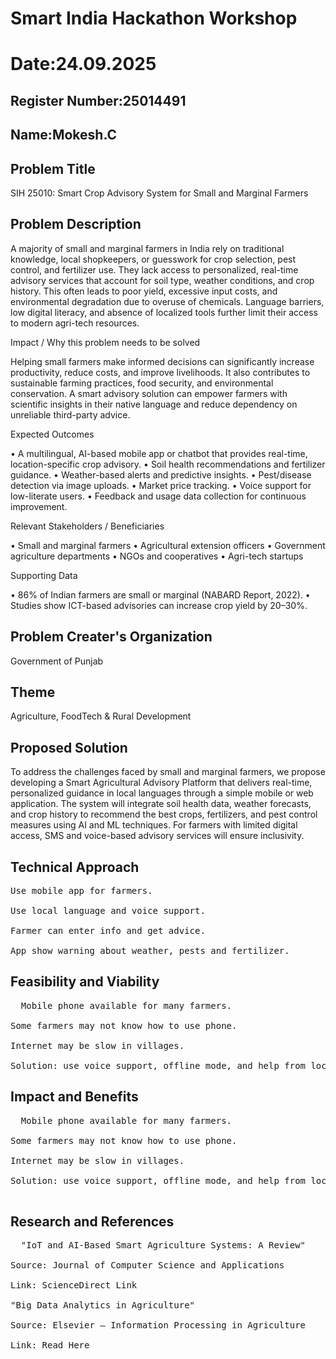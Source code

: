 # Smart India Hackathon Workshop
# Date:24.09.2025
## Register Number:25014491
## Name:Mokesh.C
## Problem Title
SIH 25010: Smart Crop Advisory System for Small and Marginal Farmers
## Problem Description
A majority of small and marginal farmers in India rely on traditional knowledge, local shopkeepers, or guesswork for crop selection, pest control, and fertilizer use. They lack access to personalized, real-time advisory services that account for soil type, weather conditions, and crop history. This often leads to poor yield, excessive input costs, and environmental degradation due to overuse of chemicals. Language barriers, low digital literacy, and absence of localized tools further limit their access to modern agri-tech resources.

Impact / Why this problem needs to be solved

Helping small farmers make informed decisions can significantly increase productivity, reduce costs, and improve livelihoods. It also contributes to sustainable farming practices, food security, and environmental conservation. A smart advisory solution can empower farmers with scientific insights in their native language and reduce dependency on unreliable third-party advice.

Expected Outcomes

• A multilingual, AI-based mobile app or chatbot that provides real-time, location-specific crop advisory.
• Soil health recommendations and fertilizer guidance.
• Weather-based alerts and predictive insights.
• Pest/disease detection via image uploads.
• Market price tracking.
• Voice support for low-literate users.
• Feedback and usage data collection for continuous improvement.

Relevant Stakeholders / Beneficiaries

• Small and marginal farmers
• Agricultural extension officers
• Government agriculture departments
• NGOs and cooperatives
• Agri-tech startups

Supporting Data

• 86% of Indian farmers are small or marginal (NABARD Report, 2022).
• Studies show ICT-based advisories can increase crop yield by 20–30%.

## Problem Creater's Organization
Government of Punjab

## Theme
Agriculture, FoodTech & Rural Development

## Proposed Solution
To address the challenges faced by small and marginal farmers, we propose developing a Smart Agricultural Advisory Platform that delivers real-time, personalized guidance in local languages through a simple mobile or web application. The system will integrate soil health data, weather forecasts, and crop history to recommend the best crops, fertilizers, and pest control measures using AI and ML techniques. For farmers with limited digital access, SMS and voice-based advisory services will ensure inclusivity.
## Technical Approach
<pre>Use mobile app for farmers.

Use local language and voice support.

Farmer can enter info and get advice.

App show warning about weather, pests and fertilizer.</pre>

## Feasibility and Viability
<pre>
  Mobile phone available for many farmers.

Some farmers may not know how to use phone.

Internet may be slow in villages.

Solution: use voice support, offline mode, and help from local officers.
</pre>

## Impact and Benefits
<pre>
  Mobile phone available for many farmers.

Some farmers may not know how to use phone.

Internet may be slow in villages.

Solution: use voice support, offline mode, and help from local officers.
  
</pre>

## Research and References
<pre>
  "IoT and AI-Based Smart Agriculture Systems: A Review"

Source: Journal of Computer Science and Applications

Link: ScienceDirect Link

"Big Data Analytics in Agriculture"

Source: Elsevier – Information Processing in Agriculture

Link: Read Here
</pre>
